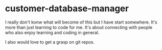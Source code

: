 # customer-database-manager

I really don't konw what will become of this but I have start somewhere.  It's more than just learning to code for me.  It's about connecting with people who also enjoy learning and coding in general.  

I also would love to get a grasp on git repos.

